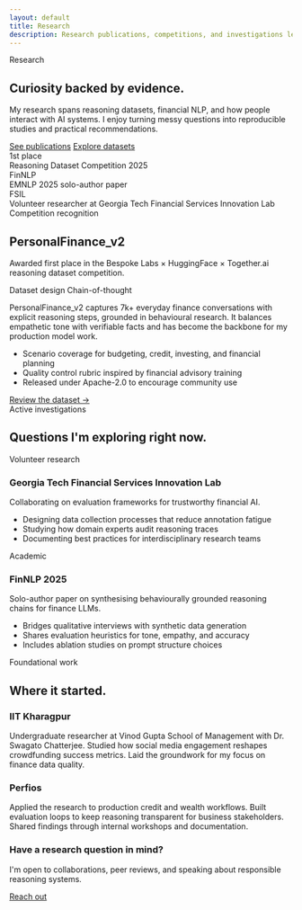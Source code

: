 ```yaml
---
layout: default
title: Research
description: Research publications, competitions, and investigations led by Akhil Theerthala
---
```


<section class="hero">
  <div class="container">
    <div class="hero-copy">
      <p class="hero-eyebrow">Research</p>
      <h1 class="hero-title">Curiosity backed by evidence.</h1>
      <p class="hero-description">
        My research spans reasoning datasets, financial NLP, and how people interact with AI systems.
        I enjoy turning messy questions into reproducible studies and practical recommendations.
      </p>
      <div class="hero-actions">
        <a class="button primary" href="{{ "/publications" | relative_url }}">See publications</a>
        <a class="button ghost" href="https://huggingface.co/datasets/akhil-theerthala" target="_blank" rel="noopener">Explore datasets</a>
      </div>
    </div>
    <div class="hero-card">
      <div class="hero-card-content">
        <div class="stat-block">
          <div>
            <div class="stat-number">1st place</div>
            <div class="stat-label">Reasoning Dataset Competition 2025</div>
          </div>
        </div>
        <div class="stat-block">
          <div>
            <div class="stat-number">FinNLP</div>
            <div class="stat-label">EMNLP 2025 solo-author paper</div>
          </div>
        </div>
        <div class="stat-block">
          <div>
            <div class="stat-number">FSIL</div>
            <div class="stat-label">Volunteer researcher at Georgia Tech Financial Services Innovation Lab</div>
          </div>
        </div>
      </div>
    </div>
  </div>
</section>

<section class="section">
  <div class="container">
    <div class="section-header">
      <span class="section-eyebrow">Competition recognition</span>
      <h2 class="section-title">PersonalFinance_v2</h2>
      <p class="section-description">Awarded first place in the Bespoke Labs × HuggingFace × Together.ai reasoning dataset competition.</p>
    </div>
    <div class="card">
      <div class="card-meta">
        <span class="tag">Dataset design</span>
        <span class="tag">Chain-of-thought</span>
      </div>
      <p>
        PersonalFinance_v2 captures 7k+ everyday finance conversations with explicit reasoning steps, grounded in behavioural research.
        It balances empathetic tone with verifiable facts and has become the backbone for my production model work.
      </p>
      <ul class="list list-check">
        <li>Scenario coverage for budgeting, credit, investing, and financial planning</li>
        <li>Quality control rubric inspired by financial advisory training</li>
        <li>Released under Apache-2.0 to encourage community use</li>
      </ul>
      <a class="button ghost" href="https://huggingface.co/datasets/akhil-theerthala/PersonalFinance_v2" target="_blank" rel="noopener">Review the dataset →</a>
    </div>
  </div>
</section>

<section class="section">
  <div class="container">
    <div class="section-header">
      <span class="section-eyebrow">Active investigations</span>
      <h2 class="section-title">Questions I'm exploring right now.</h2>
    </div>
    <div class="card-grid">
      <div class="card">
        <div class="card-meta">
          <span class="tag">Volunteer research</span>
        </div>
        <h3 class="card-title">Georgia Tech Financial Services Innovation Lab</h3>
        <p>Collaborating on evaluation frameworks for trustworthy financial AI.</p>
        <ul class="list list-check">
          <li>Designing data collection processes that reduce annotation fatigue</li>
          <li>Studying how domain experts audit reasoning traces</li>
          <li>Documenting best practices for interdisciplinary research teams</li>
        </ul>
      </div>
      <div class="card">
        <div class="card-meta">
          <span class="tag">Academic</span>
        </div>
        <h3 class="card-title">FinNLP 2025</h3>
        <p>Solo-author paper on synthesising behaviourally grounded reasoning chains for finance LLMs.</p>
        <ul class="list list-check">
          <li>Bridges qualitative interviews with synthetic data generation</li>
          <li>Shares evaluation heuristics for tone, empathy, and accuracy</li>
          <li>Includes ablation studies on prompt structure choices</li>
        </ul>
      </div>
    </div>
  </div>
</section>

<section class="section">
  <div class="container">
    <div class="section-header">
      <span class="section-eyebrow">Foundational work</span>
      <h2 class="section-title">Where it started.</h2>
    </div>
    <div class="journey">
      <div class="journey-year">
        <h3>IIT Kharagpur</h3>
        <div class="journey-events">
          <span>Undergraduate researcher at Vinod Gupta School of Management with Dr. Swagato Chatterjee.</span>
          <span>Studied how social media engagement reshapes crowdfunding success metrics.</span>
          <span>Laid the groundwork for my focus on finance data quality.</span>
        </div>
      </div>
      <div class="journey-year">
        <h3>Perfios</h3>
        <div class="journey-events">
          <span>Applied the research to production credit and wealth workflows.</span>
          <span>Built evaluation loops to keep reasoning transparent for business stakeholders.</span>
          <span>Shared findings through internal workshops and documentation.</span>
        </div>
      </div>
    </div>
  </div>
</section>

<section class="section">
  <div class="container">
    <div class="cta">
      <div class="cta-text">
        <h3>Have a research question in mind?</h3>
        <p>I'm open to collaborations, peer reviews, and speaking about responsible reasoning systems.</p>
      </div>
      <a class="button primary" href="{{ "/contact" | relative_url }}">Reach out</a>
    </div>
  </div>
</section>
